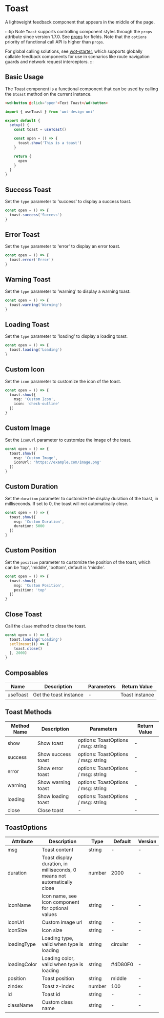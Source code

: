 # Toast

A lightweight feedback component that appears in the middle of the page.

:::tip Note
`Toast` supports controlling component styles through the `props` attribute since version 1.7.0. See [props](#props) for fields. Note that the `options` priority of functional call API is higher than `props`.

For global calling solutions, see [wot-starter](https://starter.wot-ui.cn/guide/feedback.html), which supports globally callable feedback components for use in scenarios like route navigation guards and network request interceptors.
:::

## Basic Usage

The Toast component is a functional component that can be used by calling the `$toast` method on the current instance.

```html
<wd-button @click="open">Text Toast</wd-button>
```

```typescript
import { useToast } from 'wot-design-uni'

export default {
  setup() {
    const toast = useToast()

    const open = () => {
      toast.show('This is a toast')
    }

    return {
      open
    }
  }
}
```

## Success Toast

Set the `type` parameter to 'success' to display a success toast.

```typescript
const open = () => {
  toast.success('Success')
}
```

## Error Toast

Set the `type` parameter to 'error' to display an error toast.

```typescript
const open = () => {
  toast.error('Error')
}
```

## Warning Toast

Set the `type` parameter to 'warning' to display a warning toast.

```typescript
const open = () => {
  toast.warning('Warning')
}
```

## Loading Toast

Set the `type` parameter to 'loading' to display a loading toast.

```typescript
const open = () => {
  toast.loading('Loading')
}
```

## Custom Icon

Set the `icon` parameter to customize the icon of the toast.

```typescript
const open = () => {
  toast.show({
    msg: 'Custom Icon',
    icon: 'check-outline'
  })
}
```

## Custom Image

Set the `iconUrl` parameter to customize the image of the toast.

```typescript
const open = () => {
  toast.show({
    msg: 'Custom Image',
    iconUrl: 'https://example.com/image.png'
  })
}
```

## Custom Duration

Set the `duration` parameter to customize the display duration of the toast, in milliseconds. If set to 0, the toast will not automatically close.

```typescript
const open = () => {
  toast.show({
    msg: 'Custom Duration',
    duration: 5000
  })
}
```

## Custom Position

Set the `position` parameter to customize the position of the toast, which can be 'top', 'middle', 'bottom', default is 'middle'.

```typescript
const open = () => {
  toast.show({
    msg: 'Custom Position',
    position: 'top'
  })
}
```

## Close Toast

Call the `close` method to close the toast.

```typescript
const open = () => {
  toast.loading('Loading')
  setTimeout(() => {
    toast.close()
  }, 2000)
}
```

## Composables

| Name | Description | Parameters | Return Value |
|---------|---------|---------|------|
| useToast | Get the toast instance | - | Toast instance |

## Toast Methods

| Method Name | Description | Parameters | Return Value |
|---------|---------|---------|------|
| show | Show toast | options: ToastOptions / msg: string | - |
| success | Show success toast | options: ToastOptions / msg: string | - |
| error | Show error toast | options: ToastOptions / msg: string | - |
| warning | Show warning toast | options: ToastOptions / msg: string | - |
| loading | Show loading toast | options: ToastOptions / msg: string | - |
| close | Close toast | - | - |

## ToastOptions

| Attribute | Description | Type | Default | Version |
|---------|---------|---------|---------|------|
| msg | Toast content | string | - | - |
| duration | Toast display duration, in milliseconds, 0 means not automatically close | number | 2000 | - |
| iconName | Icon name, see Icon component for optional values | string | - | - |
| iconUrl | Custom image url | string | - | - |
| iconSize | Icon size | string | - | - |
| loadingType | Loading type, valid when type is loading | string | circular | - |
| loadingColor | Loading color, valid when type is loading | string | #4D80F0 | - |
| position | Toast position | string | middle | - |
| zIndex | Toast z-index | number | 100 | - |
| id | Toast id | string | - | - |
| className | Custom class name | string | - | - |